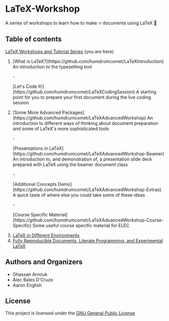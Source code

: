 # LaTeX-Workshop

A series of workshops to learn how to make :fire: documents using LaTeX :green_book: 

## Table of contents

[LaTeX Workshops and Tutorial Series](https://github.com/humdrumcomet/LaTeXTutorialSeries) (you are here)
1. <p>[What is LaTeX?](https://github.com/humdrumcomet/LaTeXIntroduction)
   An introduction to the typesetting tool</p>
    - <p>[Let's Code It!](https://github.com/humdrumcomet/LaTeXCodingSession)
      A starting point for you to prepare your first document during the live coding session</p>
2. <p>[Some More Advanced Packages](https://github.com/humdrumcomet/LaTeXAdvancedWorkshop)
   An introduction to different ways of thinking about document preparation and some of LaTeX's more sophisticated tools</p>
    - <p>[Presentations in LaTeX](https://github.com/humdrumcomet/LaTeXAdvancedWorkshop-Beamer)
      An introduction to, and demonstration of, a presentation slide deck prepared with LaTeX using the beamer document class</p>
    - <p>[Additional Concepts Demo](https://github.com/humdrumcomet/LaTeXAdvancedWorkshop-Extras)
      A quick taste of where else you could take some of these ideas</p>
    - <p>[Course Specific Material](https://github.com/humdrumcomet/LaTeXAdvancedWorkshop-Course-Specific)
      Some useful course specific material for ELEC</p>
3. [LaTeX in Different Environments]()
4. [Fully Reproducible Documents, Literate Programming, and Experimental LaTeX]()

## Authors and Organizers

* Ghassan Arnouk
* Alec Bales D'Cruze
* Aaron English

## License

This project is licensed under the [GNU General Public License](LICENSE)

[LICENSE]: https://github.com/humdrumcomet/LaTeXTutorialSeries/blob/main/LICENSE
